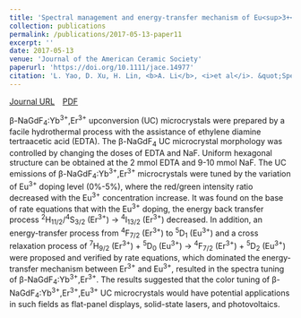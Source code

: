 ```yaml
---
title: 'Spectral management and energy-transfer mechanism of Eu<sup>3+</sup>-doped β-NaGdF<sub>4</sub>:Yb<sup>3+</sup>,Er<sup>3+</sup> microcrystals'
collection: publications
permalink: /publications/2017-05-13-paper11
excerpt: ''
date: 2017-05-13
venue: 'Journal of the American Ceramic Society'
paperurl: 'https://doi.org/10.1111/jace.14977'
citation: 'L. Yao, D. Xu, H. Lin, <b>A. Li</b>, <i>et al</i>. &quot;Spectral management and energy-transfer mechanism of Eu<sup>3+</sup>-doped β-NaGdF<sub>4</sub>:Yb<sup>3+</sup>,Er<sup>3+</sup> microcrystals&quot;, <i>Journal of the American Ceramic Society</i>, 2017, 100: 4602-4610.'
---
```

[Journal URL](https://ceramics.onlinelibrary.wiley.com/doi/abs/10.1111/jace.14977)&emsp;[PDF](files/paper11.pdf)

β-NaGdF<sub>4</sub>:Yb<sup>3+</sup>,Er<sup>3+</sup> upconversion (UC) microcrystals were prepared by a facile hydrothermal process with the assistance of ethylene diamine tertraacetic acid (EDTA). The β-NaGdF<sub>4</sub> UC microcrystal morphology was controlled by changing the doses of EDTA and NaF. Uniform hexagonal structure can be obtained at the 2 mmol EDTA and 9-10 mmol NaF. The UC emissions of β-NaGdF<sub>4</sub>:Yb<sup>3+</sup>,Er<sup>3+</sup> microcrystals were tuned by the variation of Eu<sup>3+</sup> doping level (0%-5%), where the red/green intensity ratio decreased with the Eu<sup>3+</sup> concentration increase. It was found on the base of rate equations that with the Eu<sup>3+</sup> doping, the energy back transfer process <sup>2</sup>H<sub>11/2</sub>/<sup>4</sup>S<sub>3/2</sub> (Er<sup>3+</sup>) → <sup>4</sup>I<sub>13/2</sub> (Er<sup>3+</sup>) decreased. In addition, an energy-transfer process from <sup>4</sup>F<sub>7/2</sub> (Er<sup>3+</sup>) to <sup>5</sup>D<sub>1</sub> (Eu<sup>3+</sup>) and a cross relaxation process of <sup>7</sup>H<sub>9/2</sub> (Er<sup>3+</sup>) + <sup>5</sup>D<sub>0</sub> (Eu<sup>3+</sup>) → <sup>4</sup>F<sub>7/2</sub> (Er<sup>3+</sup>) + <sup>5</sup>D<sub>2</sub> (Eu<sup>3+</sup>) were proposed and verified by rate equations, which dominated the energy-transfer mechanism between Er<sup>3+</sup> and Eu<sup>3+</sup>, resulted in the spectra tuning of β-NaGdF<sub>4</sub>:Yb<sup>3+</sup>,Er<sup>3+</sup>. The results suggested that the color tuning of β-NaGdF<sub>4</sub>:Yb<sup>3+</sup>,Er<sup>3+</sup>,Eu<sup>3+</sup> UC microcrystals would have potential applications in such fields as flat-panel displays, solid-state lasers, and photovoltaics.